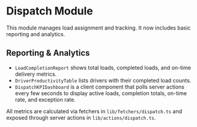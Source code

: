 # Dispatch Module

This module manages load assignment and tracking. It now includes basic reporting
and analytics.

## Reporting & Analytics

- `LoadCompletionReport` shows total loads, completed loads, and on-time delivery
  metrics.
- `DriverProductivityTable` lists drivers with their completed load counts.
- `DispatchKPIDashboard` is a client component that polls server actions every
  few seconds to display active loads, completion totals, on-time rate, and
  exception rate.

All metrics are calculated via fetchers in `lib/fetchers/dispatch.ts` and exposed
through server actions in `lib/actions/dispatch.ts`.

